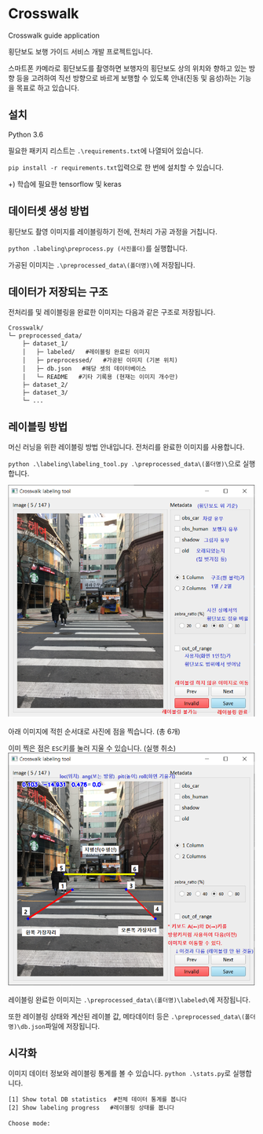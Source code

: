 # Crosswalk
Crosswalk guide application

횡단보도 보행 가이드 서비스 개발 프로젝트입니다.

스마트폰 카메라로 횡단보도를 촬영하면 보행자의 횡단보도 상의 위치와 향하고 있는 방향 등을 고려하여 직선 방향으로 바르게 보행할 수 있도록 안내(진동 및 음성)하는 기능을 목표로 하고 있습니다.

## 설치
Python 3.6

필요한 패키지 리스트는 `.\requirements.txt`에 나열되어 있습니다.

`pip install -r requirements.txt`입력으로 한 번에 설치할 수 있습니다.

+) 학습에 필요한 tensorflow 및 keras


## 데이터셋 생성 방법
횡단보도 촬영 이미지를 레이블링하기 전에, 전처리 가공 과정을 거칩니다.

`python .labeling\preprocess.py (사진폴더)`를 실행합니다.

가공된 이미지는 `.\preprocessed_data\(폴더명)\`에 저장됩니다.


## 데이터가 저장되는 구조
전처리를 및 레이블링을 완료한 이미지는 다음과 같은 구조로 저장됩니다.

    Crosswalk/
    └─ preprocessed_data/
        ├─ dataset_1/
        │   ├─ labeled/   #레이블링 완료된 이미지
        │   ├─ preprocessed/   #가공된 이미지 (기본 위치)
        │   ├─ db.json   #해당 셋의 데이터베이스
        │   └─ README   #기타 기록용 (현재는 이미지 개수만)
        ├─ dataset_2/
        ├─ dataset_3/
        └─ ...


## 레이블링 방법
머신 러닝을 위한 레이블링 방법 안내입니다. 전처리를 완료한 이미지를 사용합니다.

`python .\labeling\labeling_tool.py .\preprocessed_data\(폴더명)\`으로 실행합니다.

![Alt text](/labeling/labeling_guide0.png)

아래 이미지에 적힌 순서대로 사진에 점을 찍습니다. (총 6개)

이미 찍은 점은 `ESC`키를 눌러 지울 수 있습니다. (실행 취소)
![Alt text](/labeling/labeling_guide1.png)

레이블링 완료한 이미지는 `.\preprocessed_data\(폴더명)\labeled\`에 저장됩니다.

또한 레이블링 상태와 계산된 레이블 값, 메타데이터 등은 `.\preprocessed_data\(폴더명)\db.json`파일에 저장됩니다.


## 시각화
이미지 데이터 정보와 레이블링 통계를 볼 수 있습니다.
`python .\stats.py`로 실행합니다.

    [1] Show total DB statistics  #전체 데이터 통계를 봅니다
    [2] Show labeling progress   #레이블링 상태를 봅니다

    Choose mode: